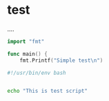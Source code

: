 # test

....
<!-- MARKDOWN-AUTO-DOCS:START (CODE:src=../main.go&lines=3-6) -->
<!-- The below code snippet is automatically added from ../main.go -->
```go
import "fmt"

func main() {
	fmt.Printf("Simple test\n")
```
<!-- MARKDOWN-AUTO-DOCS:END -->

<!-- MARKDOWN-AUTO-DOCS:START (CODE:src=../docs/scripts/test.sh) -->
<!-- The below code snippet is automatically added from ../docs/scripts/test.sh -->
```sh
#!/usr/bin/env bash


echo "This is test script"
```
<!-- MARKDOWN-AUTO-DOCS:END -->
